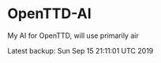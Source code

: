 # OpenTTD-AI
My AI for OpenTTD, will use primarily air

Latest backup: Sun Sep 15 21:11:01 UTC 2019
